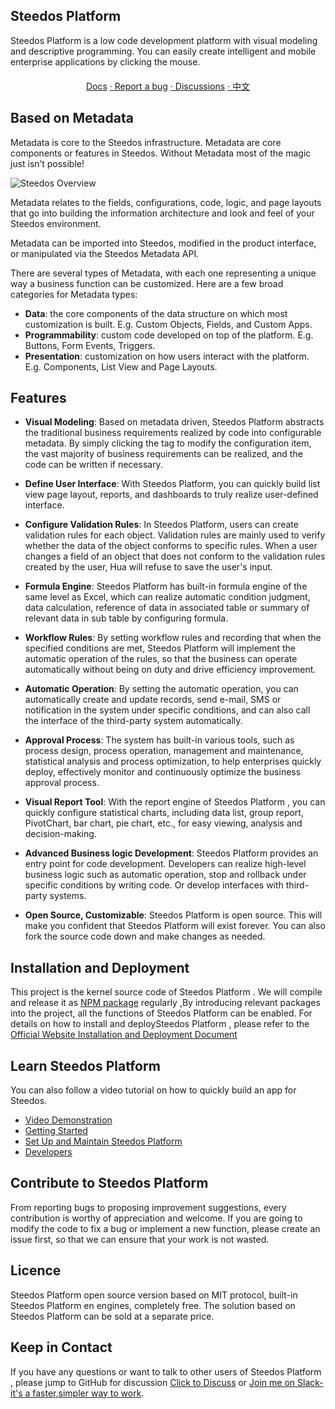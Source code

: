 
## Steedos Platform

Steedos Platform  is a low code development platform with visual modeling and descriptive programming. You can easily create intelligent and mobile enterprise applications by clicking the mouse.

<center style="margin:20px 0;">
<a href="https://www.steedos.com/help/">  Docs</a>
<a href="https://github.com/steedos/steedos-platform/issues/"> · Report a bug</a>
<a href="https://github.com/steedos/steedos-platform/discussions"> · Discussions</a>
<a href="https://github.com/steedos/steedos-platform/blob/1.22/README_cn.md"> · 中文</a>
</center>

## Based on Metadata

Metadata is core to the Steedos infrastructure. Metadata are core components or features in Steedos. Without Metadata most of the magic just isn’t possible!

![Steedos Overview](http://www.steedos.org/assets/platform/platform-overview.png)

Metadata relates to the fields, configurations, code, logic, and page layouts that go into building the information architecture and look and feel of your Steedos environment.

Metadata can be imported into Steedos, modified in the product interface, or manipulated via the Steedos Metadata API.

There are several types of Metadata, with each one representing a unique way a business function can be customized. Here are a few broad categories for Metadata types:

- **Data**: the core components of the data structure on which most customization is built. E.g. Custom Objects, Fields, and Custom Apps.
- **Programmability**: custom code developed on top of the platform. E.g. Buttons, Form Events, Triggers.
- **Presentation**: customization on how users interact with the platform. E.g. Components, List View and Page Layouts.

## Features

- **Visual Modeling**: Based on metadata driven, Steedos Platform abstracts the traditional business requirements realized by code into configurable metadata. By simply clicking the  tag to modify the configuration item, the vast majority of business requirements can be realized, and the code can be written if necessary.

- **Define User Interface**: With Steedos Platform, you can quickly build list view page layout, reports, and dashboards to truly realize user-defined interface.

- **Configure Validation Rules**: In Steedos Platform, users can create validation rules for each object. Validation rules are mainly used to verify whether the data of the object conforms to specific rules. When a user changes a field of an object that does not conform to the validation rules created by the user, Hua will refuse to save the user's input.

- **Formula Engine**: Steedos Platform has built-in formula engine of the same level as Excel, which can realize automatic condition judgment, data calculation, reference of data in associated table or summary of relevant data in sub table by configuring formula.

- **Workflow Rules**: By setting workflow rules and recording that when the specified conditions are met, Steedos Platform will implement the automatic operation of the rules, so that the business can operate automatically without being on duty and drive efficiency improvement.

- **Automatic Operation**: By setting the automatic operation, you can automatically create and update records, send e-mail, SMS or notification in the system under specific conditions, and can also call the interface of the third-party system automatically.

- **Approval Process**: The system has built-in various tools, such as process design, process operation, management and maintenance, statistical analysis and process optimization, to help enterprises quickly deploy, effectively monitor and continuously optimize the business approval process.

- **Visual Report Tool**: With the report engine of Steedos Platform , you can quickly configure statistical charts, including data list, group report, PivotChart, bar chart, pie chart, etc., for easy viewing, analysis and decision-making.

- **Advanced Business logic Development**: Steedos Platform  provides an entry point for code development. Developers can realize high-level business logic such as automatic operation, stop and rollback under specific conditions by writing code. Or develop interfaces with third-party systems.

- **Open Source, Customizable**: Steedos Platform  is open source. This will make you confident that Steedos Platform will exist forever. You can also fork the source code down and make changes as needed.

## Installation and Deployment

This project is the kernel source code of Steedos Platform . We will compile and release it as [NPM package](https://www.npmjs.com/package/steedos-server) regularly ,By introducing relevant packages into the project, all the functions of Steedos Platform  can be enabled.
For details on how to install and deploySteedos Platform , please refer to the [Official Website Installation and Deployment Document](https://www.steedos.com/help/deploy/)

## Learn Steedos Platform

You can also follow a video tutorial on how to quickly build an app for Steedos.

- [Video Demonstration](https://www.steedos.com/videos)
- [Getting Started](https://www.steedos.com/help/user)
- [Set Up and Maintain Steedos Platform](https://www.npmjs.com/package/steedos-server)
- [Developers](https://www.steedos.com/videos)

## Contribute to Steedos Platform

From reporting bugs to proposing improvement suggestions, every contribution is worthy of appreciation and welcome. If you are going to modify the code to fix a bug or implement a new function, please create an issue first, so that we can ensure that your work is not wasted.

## Licence

Steedos Platform open source version based on MIT protocol, built-in Steedos Platform en engines, completely free. The solution based on Steedos Platform can be sold at a separate price.

## Keep in Contact

If you have any questions or want to talk to other users of Steedos Platform , please jump to GitHub for discussion [Click to Discuss](https://github.com/steedos/steedos-platform/discussions) or [Join me on Slack-it's a faster,simpler way to work](https://join.slack.com/t/steedos/shared_invite/zt-jq7eupr9-cgKrUOyWb1zymniRzhH4jg).
